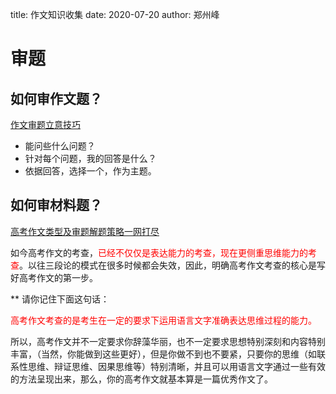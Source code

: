 title: 作文知识收集
date: 2020-07-20
author: 郑州峰

# 审题

## 如何审作文题？
[作文审题立意技巧](https://zwzt-h5.zuowenzhitiao.com/share/long.html?type=2&articleId=TWpRd05B&v=0x15030440)
* 能问些什么问题？
* 针对每个问题，我的回答是什么？
* 依据回答，选择一个，作为主题。

## 如何审材料题？
[高考作文类型及审题解题策略一网打尽](https://zhuanlan.zhihu.com/p/57542703)

如今高考作文的考查，<font color='red'>已经不仅仅是表达能力的考查，现在更侧重思维能力的考查</font>。以往三段论的模式在很多时候都会失效，因此，明确高考作文考查的核心是写好高考作文的第一步。

** 请你记住下面这句话：

<font color='red'>高考作文考查的是考生在一定的要求下运用语言文字准确表达思维过程的能力。</font>

所以，高考作文并不一定要求你辞藻华丽，也不一定要求思想特别深刻和内容特别丰富，（当然，你能做到这些更好），但是你做不到也不要紧，只要你的思维（如联系性思维、辩证思维、因果思维等）特别清晰，并且可以用语言文字通过一些有效的方法呈现出来，那么，你的高考作文就基本算是一篇优秀作文了。

